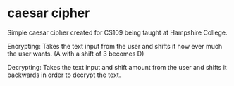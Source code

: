 # caesar cipher

Simple caesar cipher created for CS109 being taught at Hampshire College.

Encrypting:
Takes the text input from the user and shifts it how ever much the user wants. (A with a shift of 3 becomes D)

Decrypting:
Takes the text input and shift amount from the user and shifts it backwards in order to decrypt the text. 
